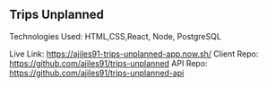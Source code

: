 ## Trips Unplanned
Technologies Used: HTML,CSS,React, Node, PostgreSQL

Live Link: https://ajiles91-trips-unplanned-app.now.sh/
Client Repo: https://github.com/ajiles91/trips-unplanned
API Repo: https://github.com/ajiles91/trips-unplanned-api